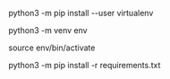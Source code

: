 python3 -m pip install --user virtualenv

python3 -m venv env

source env/bin/activate

python3 -m pip install -r requirements.txt